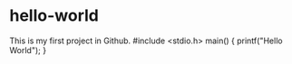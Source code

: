 # hello-world
This is my first project in Github.
#include <stdio.h>
main()
{
  printf("Hello World");
 }

